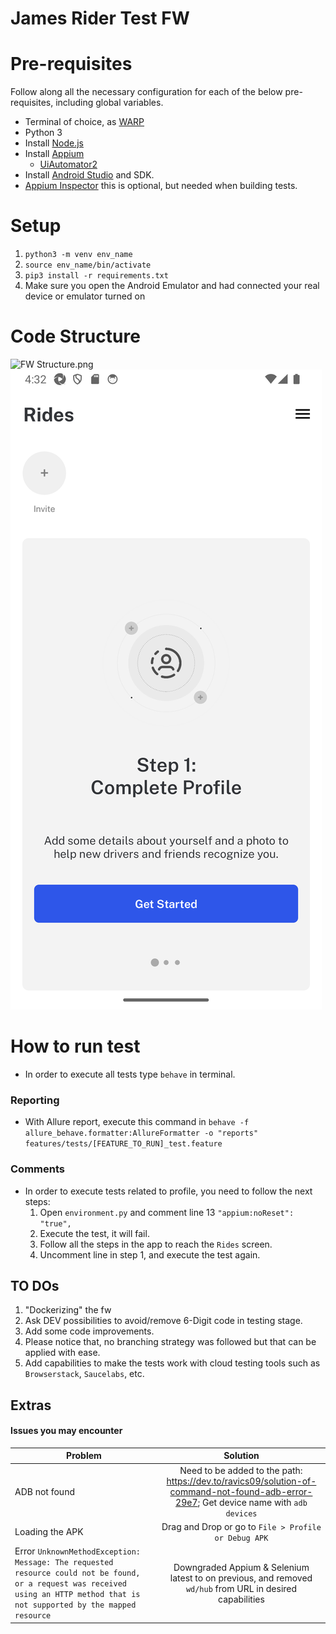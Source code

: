 # James Rider Test FW


# Pre-requisites
Follow along all the necessary configuration for each of the below pre-requisites, including global variables.
- Terminal of choice, as [WARP](https://www.warp.dev/)
- Python 3
- Install [Node.js](https://nodejs.org/en)
- Install [Appium](https://appium.io/docs/en/latest/quickstart/install/)
  - [UiAutomator2](https://appium.io/docs/en/latest/quickstart/uiauto2-driver/)
- Install  [Android Studio](https://developer.android.com/studio?hl=es-419) and SDK.
- [Appium Inspector](https://github.com/appium/appium-inspector/releases) this is optional, but needed when building tests.

# Setup

1. `python3 -m venv env_name`
2. `source env_name/bin/activate`
3. `pip3 install -r requirements.txt`
4. Make sure you open the Android Emulator and had connected your real device or emulator turned on

# Code Structure
![FW Structure.png](..%2F..%2F..%2FDesktop%2FFW%20Structure.png)
![img.png](img.png)


# How to run test
- In order to execute all tests type `behave` in terminal. 

### Reporting
- With Allure report, execute this command in  `behave -f allure_behave.formatter:AllureFormatter -o "reports" features/tests/[FEATURE_TO_RUN]_test.feature`

### Comments
- In order to execute tests related to profile, you need to follow the next steps:
  1. Open `environment.py` and comment line 13 `"appium:noReset": "true",` 
  2. Execute the test, it will fail.
  3. Follow all the steps in the app to reach the `Rides` screen.
  4. Uncomment line in step 1, and execute the test again.


## TO DOs
1. "Dockerizing" the fw
2. Ask DEV possibilities to avoid/remove 6-Digit code in testing stage.
3. Add some code improvements.
4. Please notice that, no branching strategy was followed but that can be applied with ease.
5. Add capabilities to make the tests work with cloud testing tools such as `Browserstack`, `Saucelabs`, etc.



## Extras
#### Issues you may encounter
| Problem                                                                                                                                                                         |                                                                Solution                                                                | 
|---------------------------------------------------------------------------------------------------------------------------------------------------------------------------------|:--------------------------------------------------------------------------------------------------------------------------------------:|
| ADB not found                                                                                                                                                                   | Need to be added to the path: https://dev.to/ravics09/solution-of-command-not-found-adb-error-29e7; Get device name with `adb devices` |
| Loading the APK                                                                                                                                                                 |                                          Drag and Drop or go to `File > Profile or Debug APK`                                          |
| Error `UnknownMethodException: Message: The requested resource could not be found, or a request was received using an HTTP method that is not supported by the mapped resource` |               Downgraded Appium & Selenium latest to on previous, and removed `wd/hub` from URL in desired capabilities                |

  